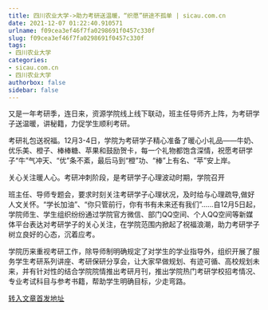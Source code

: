 ```yaml
---
title: 四川农业大学->助力考研送温暖，“织愿”研途不孤单 | sicau.com.cn
date: 2021-12-07 01:22:40.910571
urlname: f09cea3ef46f7fa0298691f0457c330f
slug: f09cea3ef46f7fa0298691f0457c330f
tags: 
- 四川农业大学
categories:
- sicau.com.cn
- 四川农业大学
authorbox: false
sidebar: false
---
```

又是一年考研季，连日来，资源学院线上线下联动，班主任导师齐上阵，为考研学子送温暖，讲秘籍，力促学生顺利考研。

考研礼包送祝福。12月3-4日，学院为考研学子精心准备了暖心小礼品——牛奶、优乐美、橙子、棒棒糖、苹果和鼓励贺卡，每一个礼物都饱含深情，祝愿考研学子“牛”气冲天、“优”条不紊，最后马到“橙”功、“棒”上有名、“苹”安上岸。

关心关注暖人心。考研冲刺阶段，是考研学子心理波动时期，学院召开
<!--more-->
班主任、导师专题会，要求时刻关注考研学子心理状况，及时给与心理疏导,做好人文关怀。“学长加油”、“你只管前行，你有书有未来还有我们”......自12月5日起，学院师生、学生组织纷纷通过学院官方微信、部门QQ空间、个人QQ空间等新媒体平台表达对考研学子的关心关注，在学院范围内掀起了祝福浪潮，助力考研学子树立良好的心态，沉着应考。

学院历来重视考研工作，除导师制明确规定了对学生的学业指导外，组织开展了服务学生考研系列讲座、考研保研分享会，让大家早做规划、有迹可循、高校规划未来，并有针对性的结合学院院情推出考研月刊，推出学院热门考研学校招考情况、专业考试科目与参考书籍，帮助学生明确目标，少走弯路。



[转入文章首发地址](https://news.sicau.edu.cn/info/1078/65852.htm)